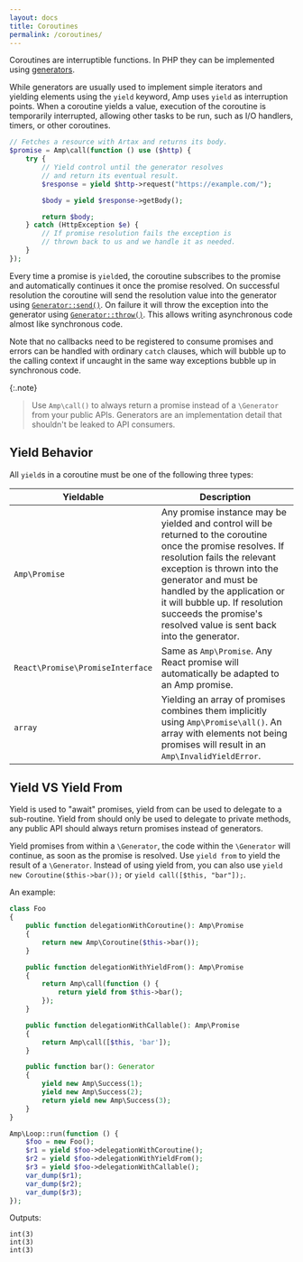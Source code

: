 ```yaml
---
layout: docs
title: Coroutines
permalink: /coroutines/
---
```

Coroutines are interruptible functions. In PHP they can be implemented using [generators](http://php.net/manual/en/language.generators.overview.php).

While generators are usually used to implement simple iterators and yielding elements using the `yield` keyword, Amp uses `yield` as interruption points. When a coroutine yields a value, execution of the coroutine is temporarily interrupted, allowing other tasks to be run, such as I/O handlers, timers, or other coroutines.

```php
// Fetches a resource with Artax and returns its body.
$promise = Amp\call(function () use ($http) {
    try {
        // Yield control until the generator resolves
        // and return its eventual result.
        $response = yield $http->request("https://example.com/");

        $body = yield $response->getBody();

        return $body;
    } catch (HttpException $e) {
        // If promise resolution fails the exception is
        // thrown back to us and we handle it as needed.
    }
});
```

Every time a promise is `yield`ed, the coroutine subscribes to the promise and automatically continues it once the promise resolved.
On successful resolution the coroutine will send the resolution value into the generator using [`Generator::send()`](https://secure.php.net/generator.send).
On failure it will throw the exception into the generator using [`Generator::throw()`](https://secure.php.net/generator.throw).
This allows writing asynchronous code almost like synchronous code.

Note that no callbacks need to be registered to consume promises and errors can be handled with ordinary `catch` clauses, which will bubble up to the calling context if uncaught in the same way exceptions bubble up in synchronous code.

{:.note}
> Use `Amp\call()` to always return a promise instead of a `\Generator` from your public APIs. Generators are an implementation detail that shouldn't be leaked to API consumers.

## Yield Behavior

All `yield`s in a coroutine must be one of the following three types:

| Yieldable     | Description                                                                                                                                                                                                                      |
| --------------| ---------------------------------------------------------------------------------------------------------------------------------------------------------------------------------------------------------------------------------|
| `Amp\Promise` | Any promise instance may be yielded and control will be returned to the coroutine once the promise resolves. If resolution fails the relevant exception is thrown into the generator and must be handled by the application or it will bubble up. If resolution succeeds the promise's resolved value is sent back into the generator. |
| `React\Promise\PromiseInterface` | Same as `Amp\Promise`. Any React promise will automatically be adapted to an Amp promise. |
| `array` | Yielding an array of promises combines them implicitly using `Amp\Promise\all()`. An array with elements not being promises will result in an `Amp\InvalidYieldError`. |

## Yield VS Yield From

Yield is used to "await" promises, yield from can be used to delegate to a sub-routine. Yield from should only be used to delegate to private methods, any public API should always return promises instead of generators.

Yield promises from within a `\Generator`, the code within the `\Generator` will continue, as soon as the promise is resolved. Use `yield from` to yield the result of a `\Generator`. Instead of using yield from, you can also use `yield new Coroutine($this->bar());` or `yield call([$this, "bar"]);`.

An example:

```php
class Foo
{
    public function delegationWithCoroutine(): Amp\Promise
    {
        return new Amp\Coroutine($this->bar());
    }

    public function delegationWithYieldFrom(): Amp\Promise
    {
        return Amp\call(function () {
            return yield from $this->bar();
        });
    }

    public function delegationWithCallable(): Amp\Promise
    {
        return Amp\call([$this, 'bar']);
    }

    public function bar(): Generator
    {
        yield new Amp\Success(1);
        yield new Amp\Success(2);
        return yield new Amp\Success(3);
    }
}

Amp\Loop::run(function () {
    $foo = new Foo();
    $r1 = yield $foo->delegationWithCoroutine();
    $r2 = yield $foo->delegationWithYieldFrom();
    $r3 = yield $foo->delegationWithCallable();
    var_dump($r1);
    var_dump($r2);
    var_dump($r3);
});
```

Outputs:
```
int(3)
int(3)
int(3)
```

